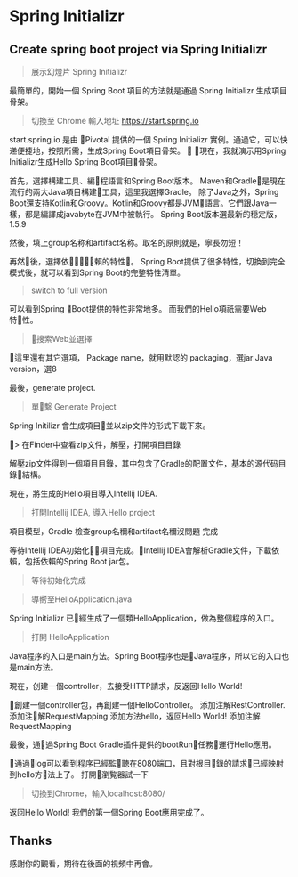 # Spring Initializr

## Create spring boot project via Spring Initializr

> 展示幻燈片 Spring Initializr

最簡單的，開始一個 Spring Boot 項目的方法就是通過 Spring Initializr 生成項目骨架。

> 切換至 Chrome
> 輸入地址 https://start.spring.io

start.spring.io 是由 Pivotal 提供的一個 Spring Initializr 實例。通過它，可以快递便捷地，按照所需，生成Spring Boot項目骨架。

現在，我就演示用Spring Initializr生成Hello Spring Boot項目骨架。

首先，選擇構建工具、編程語言和Spring Boot版本。
Maven和Gradle是現在流行的兩大Java項目構建工具，這里我選擇Gradle。
除了Java之外，Spring Boot還支持Kotlin和Groovy。Kotlin和Groovy都是JVM語言。它們跟Java一樣，都是編譯成javabyte在JVM中被執行。
Spring Boot版本選最新的穏定版，1.5.9

然後，填上group名称和artifact名称。取名的原則就是，寧長勿短！

再然後，選擇依賴的特性。
Spring Boot提供了很多特性，切換到完全模式後，就可以看到Spring Boot的完整特性清單。

> switch to full version

可以看到Spring Boot提供的特性非常地多。 而我們的Hello項祇需要Web特性。

> 搜索Web並選擇

這里還有其它選項，
Package name，就用默認的
packaging，選jar
Java version，選8

最後，generate project.

> 單繫 Generate Project

Spring Initilizr 會生成項目並以zip文件的形式下載下來。

> 在Finder中查看zip文件，解壓，打開項目目錄

解壓zip文件得到一個項目目錄，其中包含了Gradle的配置文件，基本的源代码目錄結構。

現在，將生成的Hello項目導入Intellij IDEA.

> 打開Intellij IDEA, 導入Hello project

項目模型，Gradle
檢查group名穪和artifact名穪沒問題
完成

等待Intellij IDEA初始化項目完成。Intellij IDEA會解析Gradle文件，下載依賴，包括依賴的Spring Boot jar包。

> 等待初始化完成

> 導嚮至HelloApplication.java

Spring Initializr 已經生成了一個類HelloApplication，做為整個程序的入口。

> 打開 HelloApplication

Java程序的入口是main方法。Spring Boot程序也是Java程序，所以它的入口也是main方法。

現在，创建一個controller，去接受HTTP請求，反返回Hello World!

創建一個controller包，再創建一個HelloController。
添加注解RestController.
添加注解RequestMapping
添加方法hello，返回Hello World!
添加注解RequestMapping

最後，通過Spring Boot Gradle插件提供的bootRun任務運行Hello應用。

通過log可以看到程序已經監聴在8080端口，且對根目錄的請求已經映射到hello方法上了。
打開瀏覧器試一下

> 切換到Chrome，輸入localhost:8080/

返回Hello World! 
我們的第一個Spring Boot應用完成了。

## Thanks

感謝你的觀看，期待在後面的視頻中再會。


